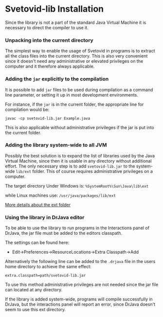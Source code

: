 # Svetovid-lib Installation

Since the library is not a part of the standard Java Virtual Machine
it is necessary to direct the compiler to use it.

### Unpacking into the current directory

The simplest way to enable the usage of Svetovid in programs is to
extract all the class files into the current directory. This is also
very convenient since it doesn't need any administrative or elevated
privileges on the computer and it therefore always applicable.


### Adding the `jar` explicitly to the compilation

It is possible to add `jar` files to be used during compilation as a
command line parameter, or setting it up in most development
environments.

For instance, if the `jar` is in the current folder, the appropriate
line for compilation would be:

`javac -cp svetovid-lib.jar Example.java`

This is also applicable without administrative privileges if the jar
is put into the current folder.

### Adding the library system-wide to all JVM

Possibly the best solution is to expand the list of libraries used by
the Java Virtual Machine, since then it is usable in any directory
without additional effort. The only necessary step is to add
`svetovid-lib.jar` to the system-wide `lib/ext` folder. This of course
requires administrative privileges on a computer.

The target directory Under Windows is:
 `%SystemRoot%\Sun\Java\lib\ext`

while Linux machines use: 
  `/usr/java/packages/lib/ext`

[More details about the ext folder](http://docs.oracle.com/javase/tutorial/ext/basics/install.html)

### Using the library in DrJava editor

To be able to use the library to run programs in the Interactions
panel of DrJava, the jar file must be added to the editors classpath.

The settings can be found here:

 - Edit->Preferences->ResourceLocations->Extra Classpath->Add 

Alternatively the following line can be added to the `.drjava` file in the
users home directory to achieve the same effect:

 ```
 extra.classpath=path/svetovid-lib.jar
 ```

To use this method administrative privileges are not needed since the
jar file can located at any directory.

If the library is added system-wide, programs will compile
successfully in DrJava, but the interactions panel will report an
error, since DrJava doesn't seem to use this ext directory.


